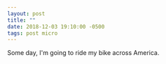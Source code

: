 ```yaml
---
layout: post
title: ""
date: 2018-12-03 19:10:00 -0500
tags: post micro
---
```

Some day, I'm going to ride my bike across America.